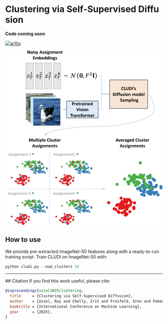 # Clustering via Self‑Supervised Diffusion  
**Code coming soon**  

[![arXiv](https://img.shields.io/badge/arXiv-2507.04283-b31b1b.svg?style=flat)](https://arxiv.org/abs/2507.04283)

![Introduction Figure](intro-fig.png)

## How to use
We provide pre-extracted ImageNet-50 features along with a ready-to-run training script.
Train CLUDI on ImageNet-50 with:

```python
python cludi.py --num_clusters 50
```

---

## Citation
If you find this work useful, please cite:

```bibtex
@inproceedings{uziel2025clustering,
  title     = {Clustering via Self-Supervised Diffusion},
  author    = {Uziel, Roy and Chelly, Irit and Freifeld, Oren and Pakman, Ari},
  booktitle = {International Conference on Machine Learning},
  year      = {2025},
}
